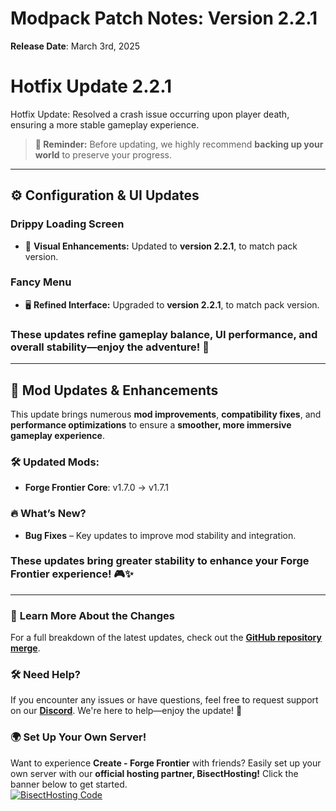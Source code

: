 # **Modpack Patch Notes: Version 2.2.1**  
**Release Date**: March 3rd, 2025  

# **Hotfix Update 2.2.1**  

Hotfix Update: Resolved a crash issue occurring upon player death, ensuring a more stable gameplay experience.

> **🚨 Reminder:** Before updating, we highly recommend **backing up your world** to preserve your progress.  
---

## ⚙️ **Configuration & UI Updates**  
### **Drippy Loading Screen**  
- 🎨 **Visual Enhancements:** Updated to **version 2.2.1**, to match pack version.  
### **Fancy Menu**  
- 🖥️ **Refined Interface:** Upgraded to **version 2.2.1**, to match pack version.  
### These updates refine **gameplay balance, UI performance, and overall stability**—enjoy the adventure! 🚀  
---

## 🔄 **Mod Updates & Enhancements**  
This update brings numerous **mod improvements**, **compatibility fixes**, and **performance optimizations** to ensure a **smoother, more immersive gameplay experience**.  
### 🛠 **Updated Mods:**  
- **Forge Frontier Core**: v1.7.0 → v1.7.1  

### 🔥 **What’s New?**  
- **Bug Fixes** – Key updates to improve mod stability and integration.  
### These updates bring **greater stability** to enhance your Forge Frontier experience! 🎮✨  
---

### 📜 **Learn More About the Changes**  
For a full breakdown of the latest updates, check out the **[GitHub repository merge](https://github.com/M0nkeyPr0grammer/Create-Forge-Frontier/commit/6a461127c9c0deb944ceb7914d6d6cf269fccdd5)**.  

### 🛠 **Need Help?**  
If you encounter any issues or have questions, feel free to request support on our **[Discord](https://discord.gg/quenZthXgy)**. We're here to help—enjoy the update! 🚀  

### 🌍 **Set Up Your Own Server!**  
Want to experience **Create - Forge Frontier** with friends? Easily set up your own server with our **official hosting partner, BisectHosting!** Click the banner below to get started.  
[![BisectHosting Code](https://www.bisecthosting.com/images/CF/CREATE_FORGE_FRONTIER/CREATE_FORGE_FRONTIER_Promo.webp)](https://bisecthosting.com/M0nkeyPr0grammer?r=curseforge+changelog)  
